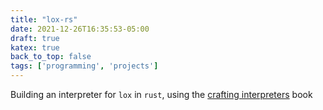 ```yaml
---
title: "lox-rs"
date: 2021-12-26T16:35:53-05:00
draft: true
katex: true
back_to_top: false
tags: ['programming', 'projects']
---
```


Building an interpreter for `lox` in `rust`, using the [crafting interpreters](https://craftinginterpreters.com) book









